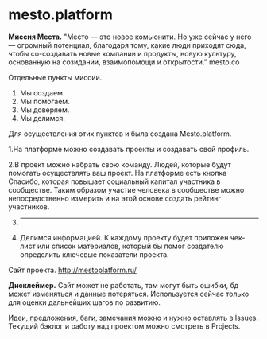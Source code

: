 # mesto.platform
__Миссия Места.__
"Место — это новое комьюнити. 
Но уже сейчас у него — огромный потенциал, благодаря тому, какие люди приходят сюда, чтобы со-создавать новые компании и продукты, новую культуру, основанную на созидании, взаимопомощи и открытости." mesto.co

Отдельные пункты миссии.

1. Мы создаем.
2. Мы помогаем.
3. Мы доверяем.
4. Мы делимся.

Для осуществления этих пунктов и была создана Mesto.platform.

1.На платформе можно создавать проекты и создавать свой профиль.

2.В проект можно набрать свою команду. 
Людей, которые будут помогать осуществлять ваш проект. 
На платформе есть кнопка Спасибо, которая повышает социальный капитал участника в сообществе.
Таким образом участие человека в сообществе можно непосредственно измерить и на этой основе создать рейтинг участников.

3. ---

4. Делимся информацией. К каждому проекту будет приложен чек-лист или список материалов, который бы помог создателю определить ключевые показатели проекта.

Сайт проекта. http://mestoplatform.ru/

**Дисклеймер.** Сайт может не работать, там могут быть ошибки, бд может изменяться и данные потеряться. 
Используется сейчас только для оценки дальнейших шагов по развитию.

Идеи, предложения, баги, замечания можно и нужно оставлять в Issues. Текущий бэклог и работу над проектом можно смотреть в Projects.
